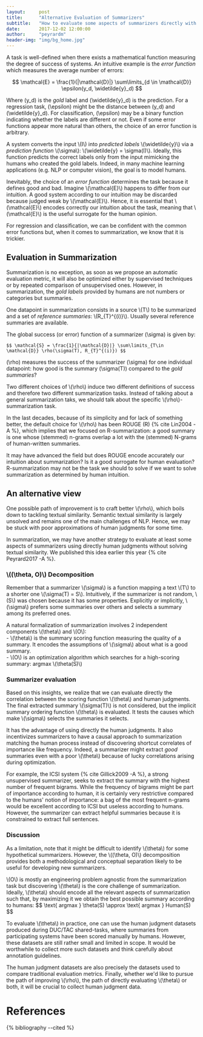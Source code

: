 ```yaml
---
layout:     post
title:      "Alternative Evaluation of Summarizers"
subtitle:   "How to evaluate some aspects of summarizers directly with human judgments"
date:       2017-12-02 12:00:00
author:     "peyrardm"
header-img: "img/bg_home.jpg"
---
```


<p>A task is well-defined when there exists a mathematical function measuring the degree of success of systems. An intuitive example is the <em>error function</em> which measures the average number of errors: 

$$ \mathcal{E} = \frac{1}{|\mathcal{D}|} \sum\limits_{d \in \mathcal{D}} \epsilon(y_d, \widetilde{y}_d) $$

Where \(y_d\) is the <em>gold</em> label and \(\widetilde{y}_d\) is the prediction. For a regression task, \(\epsilon\) might be the distance between \(y_d\) and \(\widetilde{y}_d\). For classification, \(\epsilon\) may be a binary function indicating whether the labels are different or not. Even if some error functions appear more natural than others, the choice of an error function is arbitrary. 
</p>

<p>A system converts the input \(I\) into <em>predicted labels</em> \(\widetilde{y}\) via a <em>prediction function</em> \(\sigma\): \(\widetilde{y} = \sigma(I)\). 
Ideally, this function predicts the correct labels only from the input mimicking the humans who created the gold labels. Indeed, in many machine learning applications (e.g. NLP or computer vision), the goal is to model humans.
<!-- , under the assumption that they have an implicit, deterministic and universal function mapping inputs to what we call gold labels. -->
</p>

<p>Inevitably, the choice of an <em>error function</em> determines the task because it defines good and bad. 
<!-- Once a choice is made, it will be optimized either by supervised techniques or by repeated comparisons of unsupervised approaches.  -->
Imagine \(\mathcal{E}\) happens to differ from our intuition. A good system according to our intuition may be discarded because judged weak by \(\mathcal{E}\). Hence, it is essential that \(\mathcal{E}\) encodes correctly our intuition about the task, meaning that \(\mathcal{E}\) is the useful surrogate for the human opinion.</p>

<p>For regression and classification, we can be confident with the common error functions but, when it comes to summarization, we know that it is trickier.
</p>

<h2>Evaluation in Summarization</h2>
<p>Summarization is no exception, as soon as we propose an automatic evaluation metric, it will also be optimized either by supervised techniques or by repeated comparison of unsupervised ones. However, in summarization, the <em>gold labels</em> provided by humans are not numbers or categories but summaries. </p>

<p>One datapoint in summarization consists in a source \(T\) to be summarized and a set of <em>reference summaries</em>: \(R_{T}^{(i)}\). Usually several reference summaries are available. <!-- In classical datasets (DUC and TAC), we find 4 reference summaries per topic: \(|R_{T}^{(i)}| = 4\).  -->

The global success (or error) function of a summarizer \(\sigma\) is given by:

	$$ \mathcal{S} = \frac{1}{|\mathcal{D}|} \sum\limits_{T\in \mathcal{D}} \rho(\sigma(T), R_{T}^{(i)}) $$

\(\rho\) measures the success of the summarizer \(\sigma\) for one individual datapoint: how good is the summary \(\sigma(T)\) compared to the <em>gold summaries</em>? </p>

<p>Two different choices of \(\rho\) induce two different definitions of success and therefore two different summarization tasks. Instead of talking about a general summarization taks, we should talk about the specific \(\rho\)-summarization task.</p>

<p>In the last decades, because of its simplicity and for lack of something better, the default choice for \(\rho\) has been ROUGE (R) {% cite Lin2004 -A %}, which implies that we focused on R-summarization: a good summary is one whose (stemmed) n-grams overlap a lot with the (stemmed) N-grams of human-written summaries.</p>

<p>It may have advanced the field but does ROUGE encode accurately our intuition about summarization? Is it a good surrogate for human evaluation? 
<!-- The evidence is showing that ROUGE has a limited correlation with human judgments.  -->
R-summarization may not be the task we should to solve if we want to solve summarization as determined by human intuition.</p>

<h2>An alternative view</h2>
<p>One possible path of improvement is to craft better \(\rho\), which boils down to tackling textual similarity. Semantic textual similarity is largely unsolved and remains one of the main challenges of NLP. Hence, we may be stuck with poor approximations of human judgments for some time.</p>

<p>In summarization, we may have another strategy to evaluate at least some aspects of summarizers using directly human judgments without solving textual similarity. We published this idea earlier this year {% cite Peyrard2017 -A %}.</p>

<!-- <p>In extractive summarization, the input is seen as a set of sentences and a summary is a subset of these sentences. An extractive summarizer \(\sigma\) is a set function which maps an input to a summary.</p> -->

<h3>\((\theta, O)\) Decomposition</h3>
<p>Remember that a summarizer \(\sigma\) is a function mapping a text \(T\) to a shorter one \(\sigma(T) = S\). Intuitively, if the summarizer is not random, \(S\) was chosen because it has some properties. Explicitly or implicitly, \(\sigma\) prefers some summaries over others and selects a summary among its preferred ones. </p>

<p>A natural formalization of summarization involves 2 independent components \(\theta\) and \(O\): <br>
- \(\theta\) is the summary scoring function measuring the quality of a summary. It encodes the assumptions of \(\sigma\) about what is a good summary. <br>
- \(O\) is an optimization algorithm which searches for a high-scoring summary: argmax \(\theta(S)\)
</p>

<h3>Summarizer evaluation</h3>
<p>Based on this insights, we realize that we can evaluate directly the correlation between the scoring function \(\theta\) and human judgments. The final extracted summary \(\sigma(T)\) is not considered, but the implicit summary ordering function \(\theta\) is evaluated. It tests the causes which make \(\sigma\) selects the summaries it selects.</p>

<p>It has the advantage of using directly the human judgments. It also incentivizes summarizers to have a causal approach to summarization matching the human process instead of discovering shortcut correlates of importance like frequency. Indeed, a summarizer might extract <em>good</em> summaries even with a poor \(\theta\) because of lucky correlations arising during optimization. </p>

<p>For example, the ICSI system {% cite Gillick2009 -A %}, a strong unsupervised summarizer, seeks to extract the summary with the highest number of frequent bigrams. While the frequency of bigrams might be part of importance according to human, it is certainly very restrictive compared to the humans' notion of importance: a bag of the most frequent n-grams would be excellent according to ICSI but useless according to humans. However, the summarizer can extract helpful summaries because it is constrained to extract full sentences.</p>

<h3>Discussion</h3>
<p>As a limitation, note that it might be difficult to identify \(\theta\) for some hypothetical summarizers. However, the \((\theta, O)\) decomposition provides both a methodological and conceptual separation likely to be useful for developing new summarizers. </p>

<p>\(O\) is mostly an engineering problem agnostic from the summarization task but discovering \(\theta\) is the core challenge of summarization. Ideally, \(\theta\) should encode all the relevant aspects of summarization such that, by maximizing it we obtain the best possible summary according to humans: 
$$
	\text{ argmax } \theta(S) \approx \text{ argmax } Human(S)
$$</p>

<p>To evaluate \(\theta\) in practice, one can use the human judgment datasets produced during DUC/TAC shared-tasks, where summaries from participating systems have been scored manually by humans. However, these datasets are still rather small and limited in scope. It would be worthwhile to collect more such datasets and think carefully about annotation guidelines.</p>

<p>The human judgment datasets are also precisely the datasets used to compare traditional evaluation metrics. Finally, whether we'd like to pursue the path of improving \(\rho\), the path of directly evaluating \(\theta\) or both, it will be crucial to collect human judgment data.
	<!-- Intuitivel, if we want a better understanding of the task, we need to collect more data about how humans do it. -->
 </p>

 # References
{% bibliography --cited %}

<!-- <h2>Conclusion</h2>
<p>The \((\theta, O)\) decomposition is a general framework to think about summarization in a principled way. It clarifies where and what are the assumptions about the quality of a summary. By decoupling \(\theta\) and \(O\) one can first evaluate \(\theta\) on its own and then evaluate the whole summarizer \((\theta, O)\) according to some \(\rho\)-summarization task. It is then natural to develop and study both components independently. By evaluating \(\theta\) alone one can measure the assumptions made by the summarizers directly against human judgments and therefore gain better insights than simply looking at the only single summary chosen by the optimization algorithm. </p> -->
<!-- 
<p>
The search space is huge and it is common to use greedy optimization techniques, or constrain the objective function to have some nice mathematical properties. For example, if \(\theta\) is linear with respect to sentences, \(O\) can be an ILP, or if \(\theta\) is submodular one can use greedy algorithms with some guarantees. These are critical but practical considerations because \(\theta\) and \(O\) can conceptually be independent.
</p>

<h3>In practice</h3>
<p>But, even though it is heavily criticized, ROUGE is still heavily used. Maybe it is not that bad. It became a standard probably because of its simplicity and decent correlation with human judgments. It is not a perfect surrogate for human opinion but optimizing it (aka choosing it as evaluation metric) may help advance the field of summarization? 
</p>

<p>It seems however quite clear that ROUGE is not enough. The community is looking for new, better evaluation metrics to replace the over-simplistic and naive ROUGE. 
	ROUGE focuses on content because it is an important question that is the focus of summarization.
	Ideally we'd like human and for content, one way is pyramid. People have defined automatic version of pyramid
</p>

 -->


